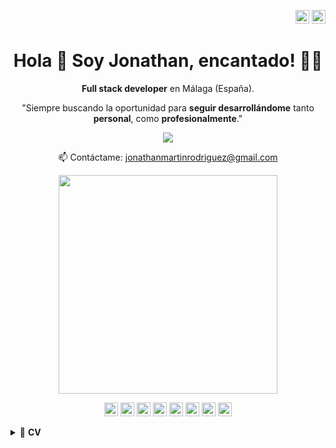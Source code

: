 <p align="right">
<a href="https://github.com/JoniMR/JoniMR/blob/main/README_es.md" target="_blank" rel="noopener noreferrer"><img height="22" src="https://cdn-icons-png.flaticon.com/512/197/197593.png" alt="Readme en español"></a>
<a href="https://github.com/JoniMR/JoniMR/blob/main/README.md" target="_blank" rel="noopener noreferrer"><img height="22" src="https://cdn-icons-png.flaticon.com/512/197/197374.png" alt="Readme in english"></a></p>

<h1 align='center'>
  Hola 👋 Soy Jonathan, encantado! 👨‍💻
</h1>

<p align='center'>
  <b>Full stack developer</b> en Málaga (España).
</p>

<p align='center'>
"Siempre buscando la oportunidad para <b>seguir desarrollándome</b> tanto <b>personal</b>, como <b>profesionalmente</b>."
</p>

<p align='center'>
  
  <a href="https://www.linkedin.com/in/jonathan-martin-rodriguez/">
    <img src="https://img.shields.io/badge/linkedin-%230077B5.svg?&style=for-the-badge&logo=linkedin&logoColor=white" />
  </a>
  
</p>

<p align='center'>
  📫 Contáctame: <a href='jonathanmartinrodriguez@gmail.com'>jonathanmartinrodriguez@gmail.com</a>
</p>

<p align='center'>
  <a href="#"><img src="https://github-readme-stats.vercel.app/api?username=JoniMR&show_icons=true&count_private=true&theme=dark" width="350"></a>
</p>

<p align='center'>
<img height="22" src="https://img.shields.io/badge/HTML5-E34F26?style=for-the-badge&logo=html5&logoColor=white" />
<img height="22" src="https://img.shields.io/badge/CSS3-1572B6?style=for-the-badge&logo=css3&logoColor=white" />
<img height="22" src="https://img.shields.io/badge/JavaScript-323330?style=for-the-badge&logo=javascript&logoColor=F7DF1E" />
<img height="22" src="https://img.shields.io/badge/typescript-%23007ACC.svg?style=for-the-badge&logo=typescript&logoColor=white" />
<img height="22" src="https://img.shields.io/badge/Angular-DD0031?style=for-the-badge&logo=angular&logoColor=white" />
<img height="22" src="https://img.shields.io/badge/node.js-6DA55F?style=for-the-badge&logo=node.js&logoColor=white)" />
<img height="22" src="https://img.shields.io/badge/MySQL-005C84?style=for-the-badge&logo=mysql&logoColor=white" />
<img height="22" src="https://img.shields.io/badge/postgres-%23316192.svg?style=for-the-badge&logo=postgresql&logoColor=white" />
</p>

<details>
  <summary>📃 <b>CV</b> </summary>


## Educación

- 📖 **Full Stack Angular 12 - Node.js Bootcamp**\
📆 2023
📍 **Babel** - Málaga, Spain
  
- 📖 **Certificado de profesionalidad - Desarrollo de aplicaciones con tecnologías Web**\
📆 2022
📍 **I.E.S Campanillas** - Málaga, España

- 📖 **Técnico superior en Automatización y Robótica Industrial**\
📆 2019 - 2021
📍 **I.E.S Salesianos Palma del Río** - Córdoba, España
  
## Experiencia

- 💻 **Ingeniero de software Full Stack**\
📆 2023 - Actualmente
📍 **Santander SCIB** - Málaga, Spain

- 💻 **Ingeniero de software Full Stack**\
📆 2023
📍 **Babel** - Málaga, Spain

- 💻 **Programador de PLC**\
📆 2021\
📍 **VEREDA SYSTEM SOTECONTROL, S.L** - Málaga, España
  
- 👨‍💻 **Especialista en Arbitraje y Matched Betting**\
📆 2016 - 2021\
📍 **Freelance** - Málaga, España

